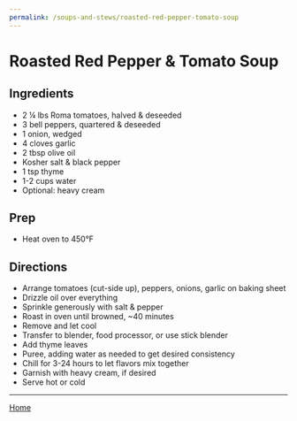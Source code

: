 ```yaml
---
permalink: /soups-and-stews/roasted-red-pepper-tomato-soup
---
```

# Roasted Red Pepper & Tomato Soup

## Ingredients

- 2 ¼ lbs Roma tomatoes, halved & deseeded
- 3 bell peppers, quartered & deseeded
- 1 onion, wedged
- 4 cloves garlic
- 2 tbsp olive oil
- Kosher salt & black pepper
- 1 tsp thyme
- 1-2 cups water
- Optional: heavy cream

## Prep

- Heat oven to 450°F

## Directions

- Arrange tomatoes (cut-side up), peppers, onions, garlic on baking sheet
- Drizzle oil over everything
- Sprinkle generously with salt & pepper
- Roast in oven until browned, ~40 minutes
- Remove and let cool
- Transfer to blender, food processor, or use stick blender
- Add thyme leaves
- Puree, adding water as needed to get desired consistency
- Chill for 3-24 hours to let flavors mix together
- Garnish with heavy cream, if desired
- Serve hot or cold

---

[Home](https://thomasjbarrett82.github.io)
